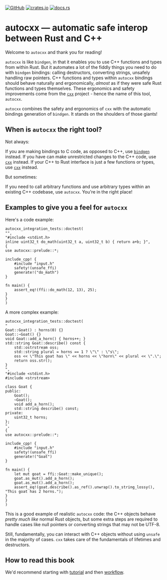 [![GitHub](https://img.shields.io/crates/l/autocxx)](https://github.com/google/autocxx)
[![crates.io](https://img.shields.io/crates/d/autocxx)](https://crates.io/crates/autocxx)
[![docs.rs](https://docs.rs/autocxx/badge.svg)](https://docs.rs/autocxx)

# autocxx — automatic safe interop between Rust and C++

Welcome to `autocxx` and thank you for reading!

`autocxx` is like `bindgen`, in that it enables you to use C++ functions and types from within Rust. But it automates a lot of the fiddly things you need to do with `bindgen` bindings: calling destructors, converting strings, unsafely handling raw pointers. C++ functions and types within `autocxx` bindings should behave naturally and ergonomically, _almost_ as if they were safe Rust functions and types themselves. These ergonomics and safety improvements come from the [`cxx`](https://cxx.rs) project - hence the name of this tool, `autocxx`.

`autocxx` combines the safety and ergonomics of `cxx` with the automatic bindings generation of `bindgen`. It stands on the shoulders of those giants!

## When is `autocxx` the right tool?

Not always:

If you are making bindings to C code, as opposed to C++, use [`bindgen`](https://rust-lang.github.io/rust-bindgen/) instead.
If you have can make unrestricted changes to the C++ code, use [`cxx`](https://cxx.rs) instead.
If your C++ to Rust interface is just a few functions or types, use [`cxx`](https://cxx.rs) instead.

But sometimes:

If you need to call arbitrary functions and use arbitrary types within an existing C++ codebase, use `autocxx`. You're in the right place!

## Examples to give you a feel for `autocxx`


Here's a code example:

```rust,ignore,autocxx
autocxx_integration_tests::doctest(
"",
"#include <stdint.h>
inline uint32_t do_math(uint32_t a, uint32_t b) { return a+b; }",
{
use autocxx::prelude::*;

include_cpp! {
    #include "input.h"
    safety!(unsafe_ffi)
    generate!("do_math")
}

fn main() {
    assert_eq!(ffi::do_math(12, 13), 25);
}
}
)
```

A more complex example:

```rust,ignore,autocxx,hidecpp
autocxx_integration_tests::doctest(
"
Goat::Goat() : horns(0) {}
Goat::~Goat() {}
void Goat::add_a_horn() { horns++; }
std::string Goat::describe() const {
    std::ostrstream oss;
    std::string plural = horns == 1 ? \"\" : \"s\";
    oss << \"This goat has \" << horns << \"horn\" << plural << \".\";
    return oss.str();
}
",
"#include <stdint.h>
#include <strstream>

class Goat {
public:
    Goat();
    ~Goat();
    void add_a_horn();
    std::string describe() const;
private:
    uint32_t horns;
};
",
{
use autocxx::prelude::*;

include_cpp! {
    #include "input.h"
    safety!(unsafe_ffi)
    generate!("Goat")
}

fn main() {
    let mut goat = ffi::Goat::make_unique();
    goat.as_mut().add_a_horn();
    goat.as_mut().add_a_horn();
    assert_eq!(goat.describe().as_ref().unwrap().to_string_lossy(), "This goat has 2 horns.");
}
}
)
```

This is a good example of realistic `autocxx` code: the C++ objects behave _pretty much like_ normal Rust objects, but
some extra steps are required to handle cases like null pointers or converting strings that may not be UTF-8.

Still, fundamentally, you can interact with C++ objects without using `unsafe` in the majority of cases.
`cxx` takes care of the fundamentals of lifetimes and destructors.

## How to read this book

We'd recommend starting with [tutorial](tutorial.md) and then [workflow](workflow.md).